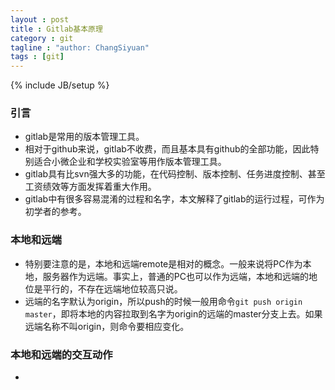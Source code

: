```yaml
---
layout : post
title : Gitlab基本原理
category : git
tagline : "author: ChangSiyuan"
tags : [git]
---
```

{% include JB/setup %}

### 引言
- gitlab是常用的版本管理工具。
- 相对于github来说，gitlab不收费，而且基本具有github的全部功能，因此特别适合小微企业和学校实验室等用作版本管理工具。
- gitlab具有比svn强大多的功能，在代码控制、版本控制、任务进度控制、甚至工资绩效等方面发挥着重大作用。
- gitlab中有很多容易混淆的过程和名字，本文解释了gitlab的运行过程，可作为初学者的参考。

### 本地和远端
- 特别要注意的是，本地和远端remote是相对的概念。一般来说将PC作为本地，服务器作为远端。事实上，普通的PC也可以作为远端，本地和远端的地位是平行的，不存在远端地位较高只说。
- 远端的名字默认为origin，所以push的时候一般用命令`git push origin master`，即将本地的内容拉取到名字为origin的远端的master分支上去。如果远端名称不叫origin，则命令要相应变化。

### 本地和远端的交互动作
- 
